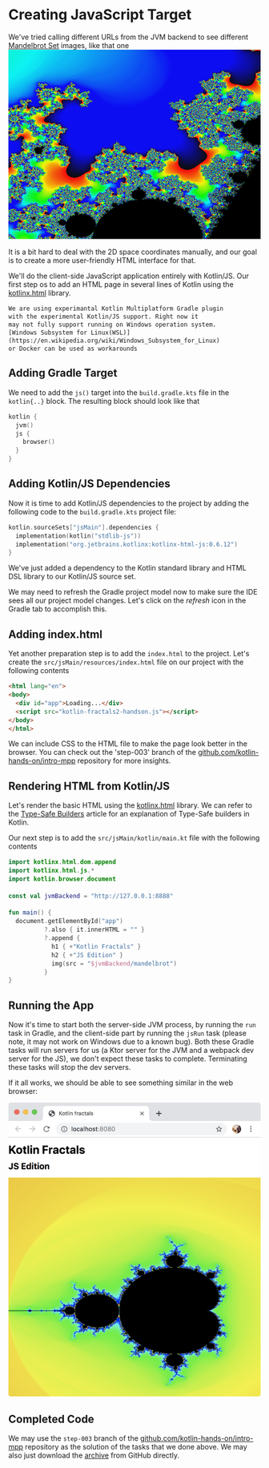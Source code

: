 # Creating JavaScript Target

We've tried calling different URLs from the JVM backend to see
different [Mandelbrot Set](https://en.wikipedia.org/wiki/Mandelbrot_set)
images, like that one
![](./assets/mandelbrot-zoom2.png)

It is a bit hard to deal with the 2D space coordinates manually,
and our goal is to create a more user-friendly HTML interface
for that. 

We'll do the client-side JavaScript application entirely with Kotlin/JS. Our first step
os to add an HTML page in several lines of Kotlin using the 
[kotlinx.html](https://github.com/Kotlin/kotlinx.html) library.


```note
We are using experimantal Kotlin Multiplatform Gradle plugin
with the experimental Kotlin/JS support. Right now it
may not fully support running on Windows operation system. 
[Windows Subsystem for Linux(WSL)](https://en.wikipedia.org/wiki/Windows_Subsystem_for_Linux)
or Docker can be used as workarounds
```

## Adding Gradle Target

We need to add the `js()` target into the `build.gradle.kts` file
in the `kotlin{..}` block. The resulting block should look like that

```kotlin
kotlin {
  jvm()
  js {
    browser()
  }
}
```

## Adding Kotlin/JS Dependencies

Now it is time to add Kotlin/JS dependencies to the project by
adding the following code to the `build.gradle.kts` project file:

```kotlin
kotlin.sourceSets["jsMain"].dependencies {
  implementation(kotlin("stdlib-js"))
  implementation("org.jetbrains.kotlinx:kotlinx-html-js:0.6.12")
}
```

We've just added a dependency to the Kotlin standard library and
HTML DSL library to our Kotlin/JS source set.

We may need to refresh the Gradle project model now to make sure
the IDE sees all our project model changes. Let's click on the _refresh_
icon in the Gradle tab to accomplish this.

## Adding index.html

Yet another preparation step is to add the `index.html`
to the project. Let's create the 
`src/jsMain/resources/index.html` file on our project
with the following contents
```html
<html lang="en">
<body>
  <div id="app">Loading...</div>
  <script src="kotlin-fractals2-handson.js"></script>
</body>
</html>
```
We can include CSS to the HTML file to make the page look better in the browser.
You can check out the 'step-003' branch of the
[github.com/kotlin-hands-on/intro-mpp](https://github.com/kotlin-hands-on/intro-mpp)
repository for more insights.

## Rendering HTML from Kotlin/JS

Let's render the basic HTML using the
[kotlinx.html](https://github.com/Kotlin/kotlinx.html) library.
We can refer to the
[Type-Safe Builders](https://kotlinlang.org/docs/reference/type-safe-builders.html)
article for an explanation of Type-Safe builders in Kotlin.

Our next step is to add the `src/jsMain/kotlin/main.kt` file
with the following contents

```kotlin
import kotlinx.html.dom.append
import kotlinx.html.js.*
import kotlin.browser.document

const val jvmBackend = "http://127.0.0.1:8888"

fun main() {
  document.getElementById("app")
          ?.also { it.innerHTML = "" }
          ?.append {
            h1 { +"Kotlin Fractals" }
            h2 { +"JS Edition" }
            img(src = "$jvmBackend/mandelbrot")
          }
}
```

## Running the App

Now it's time to start both the server-side JVM process,
by running the `run` task in Gradle, and the client-side
part by running the `jsRun` task (please note, it may
not work on Windows due to a known bug). Both these Gradle tasks
will run servers for us (a Ktor server for the JVM and a
webpack dev server for the JS), we don't expect these tasks
to complete. Terminating these tasks will stop the dev servers. 


If it all works, we should be able to see something
similar in the web browser:

![](./assets/site-preview.png)


## Completed Code

We may use the `step-003` branch of the
[github.com/kotlin-hands-on/intro-mpp](https://github.com/kotlin-hands-on/intro-mpp)
repository as the solution of the tasks that we done above. 
We may also just download the
[archive](https://github.com/kotlin-hands-on/intro-mpp/archive/step-003.zip)
from GitHub directly.
